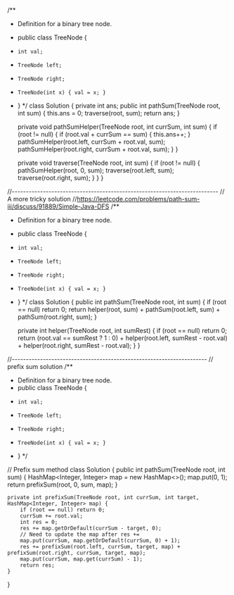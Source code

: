 /**
 * Definition for a binary tree node.
 * public class TreeNode {
 *     int val;
 *     TreeNode left;
 *     TreeNode right;
 *     TreeNode(int x) { val = x; }
 * }
 */
class Solution {
    private int ans;
    public int pathSum(TreeNode root, int sum) {
        this.ans = 0;
        traverse(root, sum);
        return ans;
    }
    
    private void pathSumHelper(TreeNode root, int currSum, int sum) {
        if (root != null) {
            if (root.val + currSum == sum) {
                this.ans++;
            }
            pathSumHelper(root.left, currSum + root.val, sum);
            pathSumHelper(root.right, currSum + root.val, sum);
        }
    }
    
    private void traverse(TreeNode root, int sum) {
        if (root != null) {
            pathSumHelper(root, 0, sum);
            traverse(root.left, sum);
            traverse(root.right, sum);
        }
    }
}


//-------------------------------------------------------------------------
// A more tricky solution
//https://leetcode.com/problems/path-sum-iii/discuss/91889/Simple-Java-DFS
/**
 * Definition for a binary tree node.
 * public class TreeNode {
 *     int val;
 *     TreeNode left;
 *     TreeNode right;
 *     TreeNode(int x) { val = x; }
 * }
 */
class Solution {
    public int pathSum(TreeNode root, int sum) {
        if (root == null) return 0;
        return helper(root, sum) + pathSum(root.left, sum) + pathSum(root.right, sum);
    }
    
    private int helper(TreeNode root, int sumRest) {
        if (root == null) return 0;
        return (root.val == sumRest ? 1 : 0) + helper(root.left, sumRest - root.val)
            + helper(root.right, sumRest - root.val);
    }
}


//---------------------------------------------------------------------
// prefix sum solution
/**
 * Definition for a binary tree node.
 * public class TreeNode {
 *     int val;
 *     TreeNode left;
 *     TreeNode right;
 *     TreeNode(int x) { val = x; }
 * }
 */

// Prefix sum method
class Solution {
    public int pathSum(TreeNode root, int sum) {
        HashMap<Integer, Integer> map = new HashMap<>();
        map.put(0, 1);
        return prefixSum(root, 0, sum, map);
    }
    
    private int prefixSum(TreeNode root, int currSum, int target, HashMap<Integer, Integer> map) {
        if (root == null) return 0;
        currSum += root.val;
        int res = 0;
        res += map.getOrDefault(currSum - target, 0);
        // Need to update the map after res +=
        map.put(currSum, map.getOrDefault(currSum, 0) + 1);
        res += prefixSum(root.left, currSum, target, map) + prefixSum(root.right, currSum, target, map);
        map.put(currSum, map.get(currSum) - 1);
        return res;
    }
}

